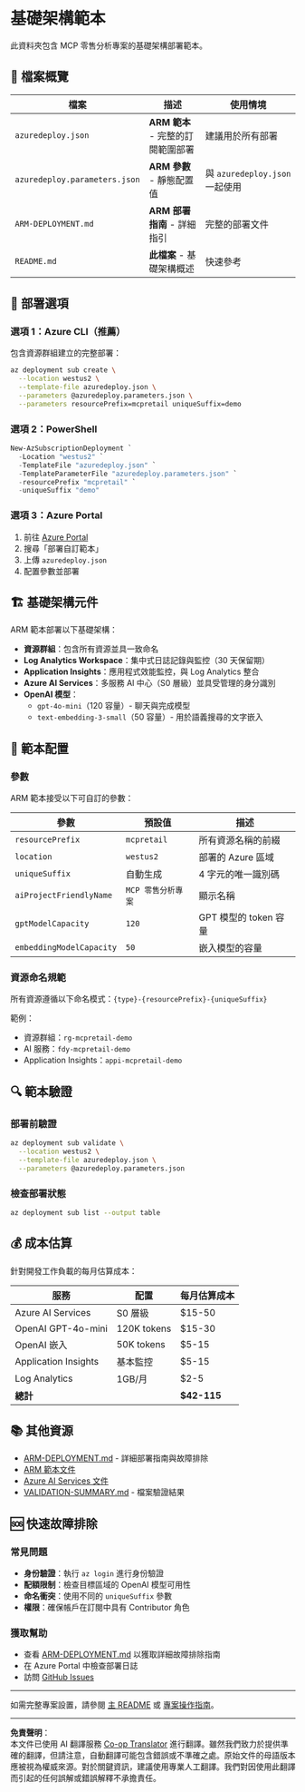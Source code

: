 <!--
CO_OP_TRANSLATOR_METADATA:
{
  "original_hash": "09c7975912db719927ad32946b55e621",
  "translation_date": "2025-09-30T13:22:25+00:00",
  "source_file": "azd/infra/README.md",
  "language_code": "tw"
}
-->
# 基礎架構範本

此資料夾包含 MCP 零售分析專案的基礎架構部署範本。

## 📁 檔案概覽

| 檔案 | 描述 | 使用情境 |
|------|------|----------|
| `azuredeploy.json` | **ARM 範本** - 完整的訂閱範圍部署 | 建議用於所有部署 |
| `azuredeploy.parameters.json` | **ARM 參數** - 靜態配置值 | 與 `azuredeploy.json` 一起使用 |
| `ARM-DEPLOYMENT.md` | **ARM 部署指南** - 詳細指引 | 完整的部署文件 |
| `README.md` | **此檔案** - 基礎架構概述 | 快速參考 |

## 🚀 部署選項

### 選項 1：Azure CLI（推薦）
包含資源群組建立的完整部署：
```bash
az deployment sub create \
  --location westus2 \
  --template-file azuredeploy.json \
  --parameters @azuredeploy.parameters.json \
  --parameters resourcePrefix=mcpretail uniqueSuffix=demo
```

### 選項 2：PowerShell
```powershell
New-AzSubscriptionDeployment `
  -Location "westus2" `
  -TemplateFile "azuredeploy.json" `
  -TemplateParameterFile "azuredeploy.parameters.json" `
  -resourcePrefix "mcpretail" `
  -uniqueSuffix "demo"
```

### 選項 3：Azure Portal
1. 前往 [Azure Portal](https://portal.azure.com)
2. 搜尋「部署自訂範本」
3. 上傳 `azuredeploy.json`
4. 配置參數並部署

## 🏗️ 基礎架構元件

ARM 範本部署以下基礎架構：

- **資源群組**：包含所有資源並具一致命名
- **Log Analytics Workspace**：集中式日誌記錄與監控（30 天保留期）
- **Application Insights**：應用程式效能監控，與 Log Analytics 整合
- **Azure AI Services**：多服務 AI 中心（S0 層級）並具受管理的身分識別
- **OpenAI 模型**：
  - `gpt-4o-mini`（120 容量）- 聊天與完成模型
  - `text-embedding-3-small`（50 容量）- 用於語義搜尋的文字嵌入

## 🔧 範本配置

### 參數
ARM 範本接受以下可自訂的參數：

| 參數 | 預設值 | 描述 |
|------|--------|------|
| `resourcePrefix` | `mcpretail` | 所有資源名稱的前綴 |
| `location` | `westus2` | 部署的 Azure 區域 |
| `uniqueSuffix` | 自動生成 | 4 字元的唯一識別碼 |
| `aiProjectFriendlyName` | `MCP 零售分析專案` | 顯示名稱 |
| `gptModelCapacity` | `120` | GPT 模型的 token 容量 |
| `embeddingModelCapacity` | `50` | 嵌入模型的容量 |

### 資源命名規範
所有資源遵循以下命名模式：`{type}-{resourcePrefix}-{uniqueSuffix}`

範例：
- 資源群組：`rg-mcpretail-demo`
- AI 服務：`fdy-mcpretail-demo`
- Application Insights：`appi-mcpretail-demo`

## 🔍 範本驗證

### 部署前驗證
```bash
az deployment sub validate \
  --location westus2 \
  --template-file azuredeploy.json \
  --parameters @azuredeploy.parameters.json
```

### 檢查部署狀態
```bash
az deployment sub list --output table
```


## 💰 成本估算

針對開發工作負載的每月估算成本：

| 服務 | 配置 | 每月估算成本 |
|------|------|-------------|
| Azure AI Services | S0 層級 | $15-50 |
| OpenAI GPT-4o-mini | 120K tokens | $15-30 |
| OpenAI 嵌入 | 50K tokens | $5-15 |
| Application Insights | 基本監控 | $5-15 |
| Log Analytics | 1GB/月 | $2-5 |
| **總計** | | **$42-115** |

## 📚 其他資源

- [ARM-DEPLOYMENT.md](./ARM-DEPLOYMENT.md) - 詳細部署指南與故障排除
- [ARM 範本文件](https://docs.microsoft.com/en-us/azure/azure-resource-manager/templates/)
- [Azure AI Services 文件](https://docs.microsoft.com/en-us/azure/cognitive-services/)
- [VALIDATION-SUMMARY.md](./VALIDATION-SUMMARY.md) - 檔案驗證結果

## 🆘 快速故障排除

### 常見問題
- **身份驗證**：執行 `az login` 進行身份驗證
- **配額限制**：檢查目標區域的 OpenAI 模型可用性
- **命名衝突**：使用不同的 `uniqueSuffix` 參數
- **權限**：確保帳戶在訂閱中具有 Contributor 角色

### 獲取幫助
- 查看 [ARM-DEPLOYMENT.md](./ARM-DEPLOYMENT.md) 以獲取詳細故障排除指南
- 在 Azure Portal 中檢查部署日誌
- 訪問 [GitHub Issues](https://github.com/microsoft/MCP-Server-and-PostgreSQL-Sample-Retail/issues)

---

如需完整專案設置，請參閱 [主 README](../../README.md) 或 [專案操作指南](../../walkthrough/README.md)。

---

**免責聲明**：  
本文件已使用 AI 翻譯服務 [Co-op Translator](https://github.com/Azure/co-op-translator) 進行翻譯。雖然我們致力於提供準確的翻譯，但請注意，自動翻譯可能包含錯誤或不準確之處。原始文件的母語版本應被視為權威來源。對於關鍵資訊，建議使用專業人工翻譯。我們對因使用此翻譯而引起的任何誤解或錯誤解釋不承擔責任。